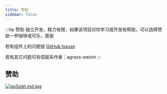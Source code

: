 ```yaml
---
title: 赞助
sidebar: false
---
```


:::tip 赞助
独立开发，精力有限，如果该项目对你学习或开发有帮助，可以选择赞助一杯咖啡或可乐，感谢

若有组件上的问题提 [GitHub Issuse ](https://github.com/agrass-GitHub/element-plus-crx/issues)

若有其它问题可有偿联系作者：agrass-weixin
:::

## 赞助

[![ppSizkt.md.jpg](https://s1.ax1x.com/2023/02/28/ppCyVKA.jpg)](https://imgse.com/i/ppSizkt)
